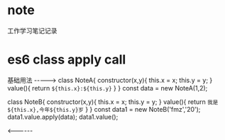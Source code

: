 # note
工作学习笔记记录
# es6 class apply call 
基础用法 ----->
class NoteA{
    constructor(x,y){
        this.x = x;
        this.y = y;
    }
    value(){
        return `${this.x}:${this.y}`
    }
}
const data = new NoteA(1,2);

class NoteB{
    constructor(x,y){
        this.x = x;
        this.y = y;
    }
    value(){
        return `我是${this.x},今年${this.y}岁`
    }
}
const data1 = new NoteB('fmz','20');
data1.value.apply(data);
data1.value();

<------                          